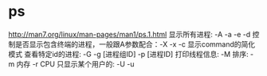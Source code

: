 # ps
http://man7.org/linux/man-pages/man1/ps.1.html
显示所有进程: -A -a -e -d
控制是否显示包含终端的进程，一般跟A参数配合：-X -x
-c 显示command的简化模式
查看特定id的进程: -G -g [进程组ID]  -p [进程ID]
打印线程信息: -M
排序: -m 内存 -r CPU
只显示某个用户的: -U -u